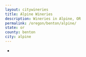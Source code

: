 ```yaml
---
layout: citywineries
title: Alpine Wineries
description: Wineries in Alpine, OR
permalink: /oregon/benton/alpine/
state: or
county: benton
city: alpine
---
```

-
